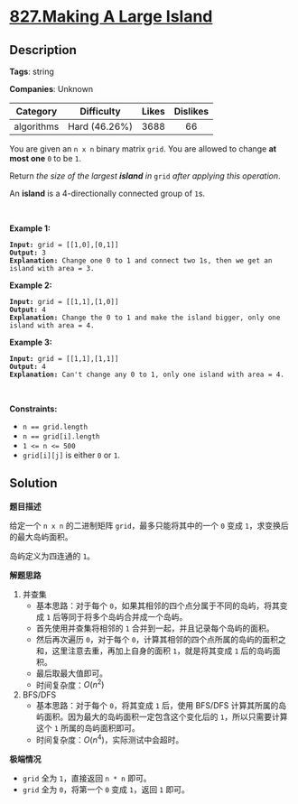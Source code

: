 # [827.Making A Large Island](https://leetcode.com/problems/making-a-large-island/description/)

## Description

**Tags**: string

**Companies**: Unknown

|  Category  |  Difficulty   | Likes | Dislikes |
| :--------: | :-----------: | :---: | :------: |
| algorithms | Hard (46.26%) | 3688  |    66    |

<p>You are given an <code>n x n</code> binary matrix <code>grid</code>. You are allowed to change <strong>at most one</strong> <code>0</code> to be <code>1</code>.</p>

<p>Return <em>the size of the largest <strong>island</strong> in</em> <code>grid</code> <em>after applying this operation</em>.</p>

<p>An <strong>island</strong> is a 4-directionally connected group of <code>1</code>s.</p>

<p>&nbsp;</p>
<p><strong class="example">Example 1:</strong></p>

<pre><code><strong>Input:</strong> grid = [[1,0],[0,1]]
<strong>Output:</strong> 3
<strong>Explanation:</strong> Change one 0 to 1 and connect two 1s, then we get an island with area = 3.</code></pre>

<p><strong class="example">Example 2:</strong></p>

<pre><code><strong>Input:</strong> grid = [[1,1],[1,0]]
<strong>Output:</strong> 4
<strong>Explanation: </strong>Change the 0 to 1 and make the island bigger, only one island with area = 4.</code></pre>

<p><strong class="example">Example 3:</strong></p>

<pre><code><strong>Input:</strong> grid = [[1,1],[1,1]]
<strong>Output:</strong> 4
<strong>Explanation:</strong> Can&#39;t change any 0 to 1, only one island with area = 4.</code></pre>

<p>&nbsp;</p>
<p><strong>Constraints:</strong></p>

<ul>
  <li><code>n == grid.length</code></li>
  <li><code>n == grid[i].length</code></li>
  <li><code>1 &lt;= n &lt;= 500</code></li>
  <li><code>grid[i][j]</code> is either <code>0</code> or <code>1</code>.</li>
</ul>

## Solution

**题目描述**

给定一个 `n x n` 的二进制矩阵 `grid`，最多只能将其中的一个 `0` 变成 `1`，求变换后的最大岛屿面积。

岛屿定义为四连通的 `1`。

**解题思路**

1. 并查集
   - 基本思路：对于每个 `0`，如果其相邻的四个点分属于不同的岛屿，将其变成 `1` 后等同于将多个岛屿合并成一个岛屿。
   - 首先使用并查集将相邻的 `1` 合并到一起，并且记录每个岛屿的面积。
   - 然后再次遍历 `0`，对于每个 `0`，计算其相邻的四个点所属的岛屿的面积之和，这里注意去重，再加上自身的面积 `1`，就是将其变成 `1` 后的岛屿面积。
   - 最后取最大值即可。
   - 时间复杂度：$O(n^2)$
2. BFS/DFS
   - 基本思路：对于每个 `0`，将其变成 `1` 后，使用 BFS/DFS 计算其所属的岛屿面积。因为最大的岛屿面积一定包含这个变化后的 `1`，所以只需要计算这个 `1` 所属的岛屿面积即可。
   - 时间复杂度：$O(n^4)$，实际测试中会超时。

**极端情况**

- `grid` 全为 `1`，直接返回 `n * n` 即可。
- `grid` 全为 `0`，将第一个 `0` 变成 `1`，返回 `1` 即可。
